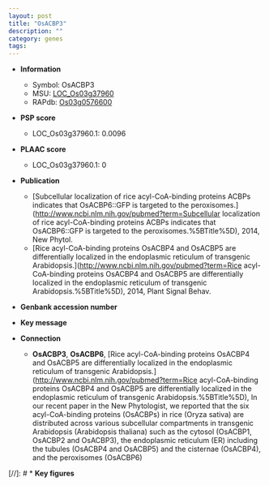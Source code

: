 ```yaml
---
layout: post
title: "OsACBP3"
description: ""
category: genes
tags: 
---
```


* **Information**  
    + Symbol: OsACBP3  
    + MSU: [LOC_Os03g37960](http://rice.plantbiology.msu.edu/cgi-bin/ORF_infopage.cgi?orf=LOC_Os03g37960)  
    + RAPdb: [Os03g0576600](http://rapdb.dna.affrc.go.jp/viewer/gbrowse_details/irgsp1?name=Os03g0576600)  

* **PSP score**  
    + LOC_Os03g37960.1: 0.0096 

* **PLAAC score**  
    + LOC_Os03g37960.1: 0 

* **Publication**  
    + [Subcellular localization of rice acyl-CoA-binding proteins ACBPs indicates that OsACBP6::GFP is targeted to the peroxisomes.](http://www.ncbi.nlm.nih.gov/pubmed?term=Subcellular localization of rice acyl-CoA-binding proteins ACBPs indicates that OsACBP6::GFP is targeted to the peroxisomes.%5BTitle%5D), 2014, New Phytol.
    + [Rice acyl-CoA-binding proteins OsACBP4 and OsACBP5 are differentially localized in the endoplasmic reticulum of transgenic Arabidopsis.](http://www.ncbi.nlm.nih.gov/pubmed?term=Rice acyl-CoA-binding proteins OsACBP4 and OsACBP5 are differentially localized in the endoplasmic reticulum of transgenic Arabidopsis.%5BTitle%5D), 2014, Plant Signal Behav.

* **Genbank accession number**  

* **Key message**  

* **Connection**  
    + __OsACBP3__, __OsACBP6__, [Rice acyl-CoA-binding proteins OsACBP4 and OsACBP5 are differentially localized in the endoplasmic reticulum of transgenic Arabidopsis.](http://www.ncbi.nlm.nih.gov/pubmed?term=Rice acyl-CoA-binding proteins OsACBP4 and OsACBP5 are differentially localized in the endoplasmic reticulum of transgenic Arabidopsis.%5BTitle%5D), In our recent paper in the New Phytologist, we reported that the six acyl-CoA-binding proteins (OsACBPs) in rice (Oryza sativa) are distributed across various subcellular compartments in transgenic Arabidopsis (Arabidopsis thaliana) such as the cytosol (OsACBP1, OsACBP2 and OsACBP3), the endoplasmic reticulum (ER) including the tubules (OsACBP4 and OsACBP5) and the cisternae (OsACBP4), and the peroxisomes (OsACBP6)

[//]: # * **Key figures**  


